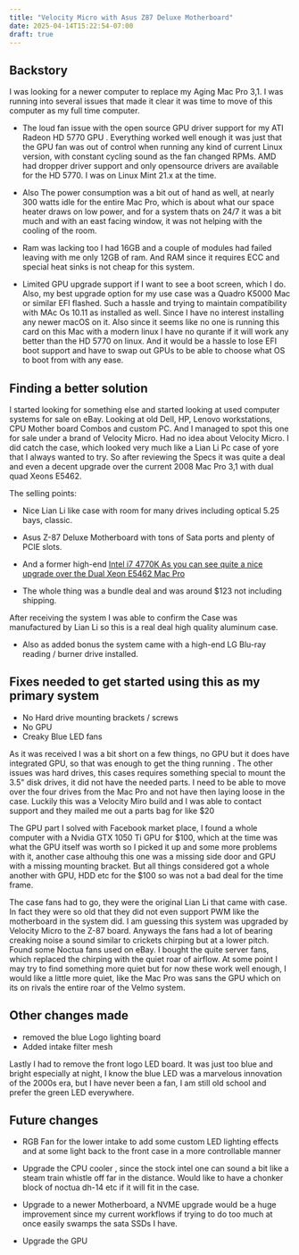 ```yaml
---
title: "Velocity Micro with Asus Z87 Deluxe Motherboard"
date: 2025-04-14T15:22:54-07:00
draft: true
---
```


## Backstory

I was looking for a newer computer to replace my Aging Mac Pro 3,1. I was running into several issues that made it clear it was time to move of this computer as my full time computer.

- The loud fan issue with the open source GPU driver support for my ATI Radeon HD 5770 GPU . Everything worked well enough it was just that  the GPU fan was out of control when running any kind of current Linux version, with constant cycling sound as the fan changed RPMs.  AMD had dropper driver support and only opensource drivers are available for the HD 5770. I was on Linux Mint 21.x at the time. 

- Also The power consumption was a bit out of hand as well, at nearly 300 watts idle for the entire Mac Pro, which is about what our space heater draws on low power, and for a system thats on 24/7 it was a bit much and with an east facing window, it was not helping with the cooling of the room.

- Ram was lacking too I had 16GB and a couple of modules had failed leaving with me only 12GB of ram. And RAM since it requires ECC and special heat sinks is not cheap for this system.

- Limited GPU upgrade support if I want to see a boot screen, which I do. Also, my best upgrade option for my use case was a Quadro K5000 Mac or similar EFI flashed. Such a hassle and trying to maintain compatibility with MAc Os 10.11 as installed as well. Since I have no interest installing any newer macOS  on it. Also since it seems like no one is running this card on this Mac with a modern linux I have no qurante if it will work any better than the HD 5770 on linux. And it would be a hassle to lose EFI boot support and have to swap out GPUs to be able to choose what OS to boot from with any ease.

## Finding a better solution

I started looking for something else and started looking at used computer systems  for sale on eBay. Looking at old Dell, HP, Lenovo workstations, CPU Mother board Combos and custom PC.  And I managed to spot this one for sale under a brand of  Velocity Micro. Had no idea  about Velocity Micro. I did catch the case, which looked very much like a Lian Li Pc case of yore that I always wanted to try. So after reviewing the Specs it was quite a deal and even a decent upgrade over the current 2008 Mac Pro 3,1 with dual quad Xeons E5462.

The selling points:

- Nice Lian Li like case with room for many drives including optical  5.25 bays, classic.

- Asus Z-87 Deluxe Motherboard with tons of Sata ports and plenty of PCIE slots.

- And a former high-end [Intel i7 4770K As you can see quite a nice upgrade over the Dual Xeon E5462 Mac Pro](https://www.cpubenchmark.net/compare/1919vs1237.2/Intel-i7-4770K-vs-Intel-Xeon-E5462)

- The whole thing was a bundle deal and was around $123 not including shipping.

After receiving the system I was able to confirm the Case was manufactured by Lian Li so this is a real deal high quality aluminum case.

- Also as added bonus the system came with a high-end LG Blu-ray reading / burner drive installed. 

## Fixes needed to get started using this as my primary system

-  No Hard drive mounting brackets / screws
- No GPU
- Creaky Blue LED fans


As it was received I was a bit short on a few things, no GPU but it does have integrated GPU, so that was enough to get the thing running . The other  issues was hard drives, this cases requires something special to mount the 3.5" disk drives, it did not have the needed parts. I need to be able to move over the four drives from the Mac Pro and not have then laying loose in the case. Luckily this was a Velocity Miro build and I was able to contact support and they mailed me out a parts bag for like $20

The GPU part I solved with Facebook market place, I found a whole computer with a Nvidia GTX 1050 Ti GPU for $100, which at the time was what the GPU itself was worth so I picked it up and some more problems with it, another case althouhg this one was a missing side door and GPU with a missing mounting bracket. But all things considered got a whole another with GPU, HDD etc for the $100 so was not a bad deal for the time frame.

The case fans had to go, they were the original Lian Li that came with case.  In fact they were so old that they did not even support PWM like the motherboard in the system did. I am guessing this system was upgraded by Velocity Micro to the Z-87 board. Anyways the fans had a lot of bearing creaking noise a sound similar to crickets chirping but at a lower pitch. Found some Noctua fans used on eBay. I bought the quite server fans, which replaced the chirping with the quiet roar of airflow. At some point I may try to find something more quiet but for now these work well enough, I would like a little more quiet, like the Mac Pro was sans the GPU which on its on rivals the entire roar of the Velmo system.


## Other changes made

- removed the blue Logo lighting board
- Added intake filter mesh

Lastly I had to remove the front logo LED board. It was just too blue  and bright especially at night, I know the blue LED was a marvelous innovation of the 2000s era, but I have never been a fan, I am still old school and prefer the green LED everywhere.

## Future changes

- RGB Fan for the lower intake to add some custom LED lighting effects and at some light back to the front case in a more controllable manner

- Upgrade the CPU cooler , since the stock intel one can sound a bit like a steam train whistle off far in the distance. Would like to have a chonker block of noctua dh-14 etc if it will fit in the case.

- Upgrade to a newer Motherboard, a NVME upgrade would be a huge improvement since my current workflows if trying to do too much at once easily swamps the sata SSDs I have.

- Upgrade the GPU
